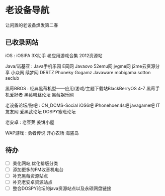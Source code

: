 # 老设备导航
让闲置的老设备焕发第二春

## 已收录网站

iOS : iOSIPA 3X助手 老应用游戏合集 2012资源站

Java/诺基亚 : Java手机乐园 E简网 Javaovo 52emu网 jvgme网 j2me云资源分享 小众网 续梦网 DERTZ Phoneky Gogamz Javaware mobigama sotton seclub

黑莓BBOS : 经典黑莓机型——应用/游戏/主题下载站BlackBerryOS 4-7 黑莓手机爱好者 黑莓粉丝论坛 黑莓娱乐网

老设备论坛/贴吧 : CN_DCMS-Social iOS6吧 iPhonehoen4s吧 javagame吧 IT友友网 爱黑武论坛 DOSPY塞班论坛


老安卓 : 老豆荚  姜饼小屋

WAP游戏 : 勇者传说 开心农场 海盗岛

## 待办

- [ ] 美化网站,优化排版分类
- [ ] 添加更多的FM收音机电台
- [ ] 补充黑莓资源站点
- [ ] 补充老安卓资源站点 
- [ ] 整合DOSPY论坛的java资源站点以及永硕网盘链接
